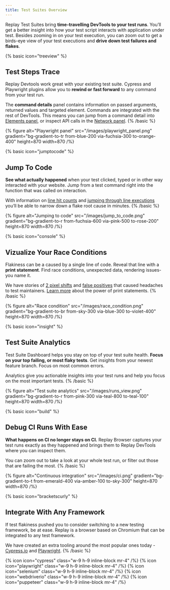 ```yaml
---
title: Test Suites Overview
---
```


Replay Test Suites bring **time-travelling DevTools to your test runs**. You’ll get a better insight into how your test script interacts with application under test. Besides zooming in on your test execution, you can zoom out to get a birds-eye view of your test executions and **drive down test failures and flakes**.

{% basic icon="treeview" %}

## Test Steps Trace

Replay Devtools work great with your existing test suite. Cypress and Playwright plugins allow you to **rewind or fast forward** to any command from your test run.

The **command details** panel contains information on passed arguments, returned values and targeted element. Commands are integrated with the rest of DevTools. This means you can jump from a command detail into [Elements panel](/browser-devtools/elements-panel), or inspect API calls in the [Network panel](/browser-devtools/network-monitor).
{% /basic %}

{% figure
    alt="Playwright panel"
    src="/images/playwright_panel.png"
    gradient="bg-gradient-to-tr from-blue-200 via-fuchsia-300 to-orange-400"
    height=870
    width=870
/%}

{% basic icon="jumptocode" %}

## Jump To Code

**See what actually happened** when your test clicked, typed or in other way interacted with your website. Jump from a test command right into the function that was called on interaction.

With information on [line hit counts](#) and [jumping through line executions](#) you’ll be able to narrow down a flake root cause in minutes.
{% /basic %}

{% figure
    alt="Jumping to code"
    src="/images/jump_to_code.png"
    gradient="bg-gradient-to-r from-fuchsia-600 via-pink-500 to-rose-200"
    height=870
    width=870
/%}

{% basic icon="console" %}

## Vizualize Your Race Conditions

Flakiness can be a caused by a single line of code. Reveal that line with a **print statement**. Find race conditions, unexpected data, rendering issues- you name it.

We have stories of [2 pixel shifts](#) and [false positives](#) that caused headaches to test maintainers. [Learn more](#) about the power of print statements.
{% /basic %}

{% figure
    alt="Race condition"
    src="/images/race_condition.png"
    gradient="bg-gradient-to-br from-sky-300 via-blue-300 to-violet-400"
    height=870
    width=870
/%}

{% basic icon="insight" %}

## Test Suite Analytics

Test Suite Dashboard helps you stay on top of your test suite health. **Focus on your top failing, or most flaky tests**. Get insights from your newest feature branch. Focus on most common errors.

Analytics give you actionable insights into your test runs and help you focus on the most important tests.
{% /basic %}

{% figure
    alt="Test suite analytics"
    src="/images/runs_view.png"
    gradient="bg-gradient-to-r from-pink-300 via-teal-800 to-teal-100"
    height=870
    width=870
/%}

{% basic icon="build" %}

## Debug CI Runs With Ease

**What happens on CI no longer stays on CI.** Replay Browser captures your test runs exactly as they happened and brings them to Replay DevTools where you can inspect them.

You can zoom out to take a look at your whole test run, or filter out those that are failing the most.
{% /basic %}

{% figure
    alt="Continuous integration"
    src="/images/ci.png"
    gradient="bg-gradient-to-t from-emerald-400 via-amber-100 to-sky-300"
    height=870
    width=870
/%}

{% basic icon="bracketscurly" %}

## Integrate With Any Framework

If test flakiness pushed you to consider switching to a new testing framework, be at ease. Replay is a browser based on Chromium that can be integrated to any test framework.

We have created an extra tooling around the most popular ones today - [Cypress.io](/test-runners/cypress-io) and [Playwright](/test-runners/playwright/installation).
{% /basic %}

{% icon icon="cypress" class="w-9 h-9 inline-block mr-4" /%}
{% icon icon="playwright" class="w-9 h-9 inline-block mr-4" /%}
{% icon icon="selenium" class="w-9 h-9 inline-block mr-4" /%}
{% icon icon="webdriverio" class="w-9 h-9 inline-block mr-4" /%}
{% icon icon="puppeteer" class="w-9 h-9 inline-block mr-4" /%}
